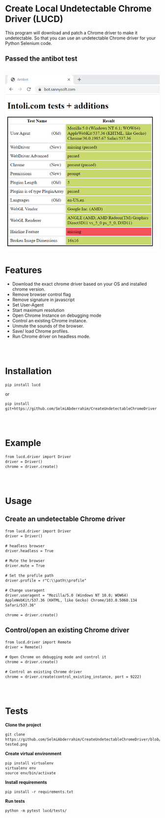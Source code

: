 
# Create Local Undetectable Chrome Driver (LUCD)


This program will download and patch a Chrome driver to make it undetectable. So that you can use an undetectable Chrome driver for your Python Selenium code.


## Passed the antibot test [](https://bot.sannysoft.com)


# ![](https://github.com/SelmiAbderrahim/CreateUndetectableChromeDriver/blob/master/lucd/screenshots/antibot-tested.png?raw=true)


# Features

- Download the exact chrome driver based on your OS and installed chrome version.
- Remove browser control flag
- Remove signature in javascript
- Set User-Agent
- Start maximum resolution
- Open Chrome Instance on debugging mode
- Control an existing Chrome instance.
- Unmute the sounds of the browser.
- Save/ load Chrome profiles.
- Run Chrome driver on headless mode.

<br><br>
# Installation

```
pip install lucd 
```

or 

```
pip install git+https://github.com/SelmiAbderrahim/CreateUndetectableChromeDriver
```
<br><br>
# Example

```
from lucd.driver import Driver
driver = Driver()
chrome = driver.create()
```
<br><br>
# Usage

## Create an undetectable Chrome driver

```
from lucd.driver import Driver
driver = Driver()

# headless browser
driver.headless = True

# Mute the browser
driver.mute = True

# Set the profile path
driver.profile = r"C:\\path\\profile"

# Change useragent
driver.useragent = "Mozilla/5.0 (Windows NT 10.0; WOW64) AppleWebKit/537.36 (KHTML, like Gecko) Chrome/103.0.5060.134 Safari/537.36"

chrome = driver.create()

```

## Control/open an existing Chrome driver

```
from lucd.driver import Remote
driver = Remote()

# Open Chrome on debugging mode and control it
chrome = driver.create()

# Control an existing Chrome driver
chrome = driver.create(control_existing_instance, port = 9222)
```

<br><br>

# Tests


**Clone the project**

```
git clone https://github.com/SelmiAbderrahim/CreateUndetectableChromeDriver/blob/master/lucd/screenshots/antibot-tested.png
```

**Create virtual environment**

```
pip install virtualenv
virtualenv env
source env/bin/activate
```

**Install requirements**

```
pip install -r requirements.txt
```

**Run tests**

```
python -m pytest lucd/tests/
```
